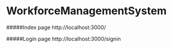 # WorkforceManagementSystem

#####Index page
http://localhost:3000/


#####Login page
http://localhost:3000/signin
